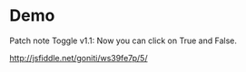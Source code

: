 <h1>Demo</h1>

Patch note Toggle v1.1:
Now you can click on True and False.

http://jsfiddle.net/goniti/ws39fe7p/5/
